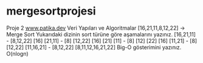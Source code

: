 # mergesortprojesi
Proje 2
www.patika.dev  Veri Yapıları ve Algoritmalar
[16,21,11,8,12,22] -> Merge Sort
Yukarıdaki dizinin sort türüne göre aşamalarını yazınız.
  [16,21,11] - [8,12,22]
  [16] [21,11] - [8] [12,22]
  [16] [21] [11] - [8] [12] [22]
  [16] [11,21] - [8] [12,22]
  [11,16,21] - [8,12,22]
  [8,11,12,16,21,22]
Big-O gösterimini yazınız.
  O(nlogn)
